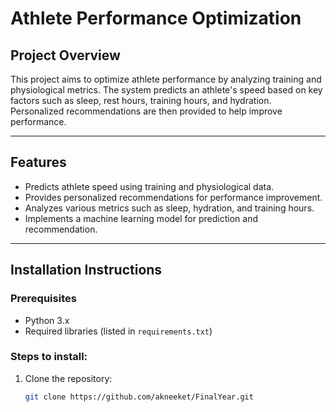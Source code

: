 # Athlete Performance Optimization

## Project Overview

This project aims to optimize athlete performance by analyzing training and physiological metrics. The system predicts an athlete's speed based on key factors such as sleep, rest hours, training hours, and hydration. Personalized recommendations are then provided to help improve performance.

---

## Features

- Predicts athlete speed using training and physiological data.
- Provides personalized recommendations for performance improvement.
- Analyzes various metrics such as sleep, hydration, and training hours.
- Implements a machine learning model for prediction and recommendation.

---

## Installation Instructions

### Prerequisites

- Python 3.x
- Required libraries (listed in `requirements.txt`)

### Steps to install:

1. Clone the repository:
   ```bash
   git clone https://github.com/akneeket/FinalYear.git
